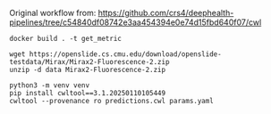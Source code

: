 Original workflow from: https://github.com/crs4/deephealth-pipelines/tree/c54840df08742e3aa454394e0e74d15fbd640f07/cwl

```
docker build . -t get_metric

wget https://openslide.cs.cmu.edu/download/openslide-testdata/Mirax/Mirax2-Fluorescence-2.zip
unzip -d data Mirax2-Fluorescence-2.zip

python3 -m venv venv
pip install cwltool==3.1.20250110105449
cwltool --provenance ro predictions.cwl params.yaml
```
